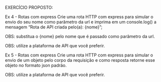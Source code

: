 EXERCÍCIO PROPOSTO:

Ex 4 - Rotas com express
Crie uma rota HTTP com express para simular o envio do seu nome como parâmetro da url e imprima em um console.log() a mensagem “Rota de API criada pelo(a): {nome}”;

OBS: substitua o {nome} pelo nome que é passado como parâmetro da url.

OBS: utilize a plataforma de API que você preferir.

Ex 5 - Rotas com express
Crie uma rota HTTP com express para simular o envio de um objeto pelo corpo da requisição e como resposta retorne esse objeto no formato json padrão.

OBS: utilize a plataforma de API que você preferir.
